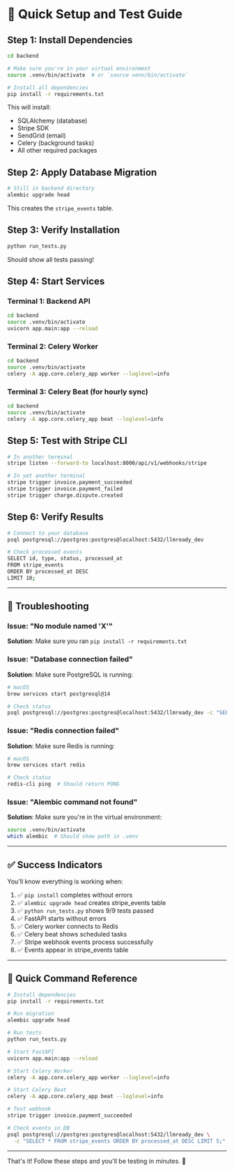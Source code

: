 # 🚀 Quick Setup and Test Guide

## Step 1: Install Dependencies

```bash
cd backend

# Make sure you're in your virtual environment
source .venv/bin/activate  # or `source venv/bin/activate`

# Install all dependencies
pip install -r requirements.txt
```

This will install:
- SQLAlchemy (database)
- Stripe SDK
- SendGrid (email)
- Celery (background tasks)
- All other required packages

## Step 2: Apply Database Migration

```bash
# Still in backend directory
alembic upgrade head
```

This creates the `stripe_events` table.

## Step 3: Verify Installation

```bash
python run_tests.py
```

Should show all tests passing!

## Step 4: Start Services

### Terminal 1: Backend API
```bash
cd backend
source .venv/bin/activate
uvicorn app.main:app --reload
```

### Terminal 2: Celery Worker
```bash
cd backend
source .venv/bin/activate
celery -A app.core.celery_app worker --loglevel=info
```

### Terminal 3: Celery Beat (for hourly sync)
```bash
cd backend
source .venv/bin/activate
celery -A app.core.celery_app beat --loglevel=info
```

## Step 5: Test with Stripe CLI

```bash
# In another terminal
stripe listen --forward-to localhost:8000/api/v1/webhooks/stripe

# In yet another terminal
stripe trigger invoice.payment_succeeded
stripe trigger invoice.payment_failed
stripe trigger charge.dispute.created
```

## Step 6: Verify Results

```bash
# Connect to your database
psql postgresql://postgres:postgres@localhost:5432/llmready_dev

# Check processed events
SELECT id, type, status, processed_at 
FROM stripe_events 
ORDER BY processed_at DESC 
LIMIT 10;
```

---

## 🐛 Troubleshooting

### Issue: "No module named 'X'"
**Solution**: Make sure you ran `pip install -r requirements.txt`

### Issue: "Database connection failed"
**Solution**: Make sure PostgreSQL is running:
```bash
# macOS
brew services start postgresql@14

# Check status
psql postgresql://postgres:postgres@localhost:5432/llmready_dev -c "SELECT 1"
```

### Issue: "Redis connection failed"
**Solution**: Make sure Redis is running:
```bash
# macOS
brew services start redis

# Check status
redis-cli ping  # Should return PONG
```

### Issue: "Alembic command not found"
**Solution**: Make sure you're in the virtual environment:
```bash
source .venv/bin/activate
which alembic  # Should show path in .venv
```

---

## ✅ Success Indicators

You'll know everything is working when:

1. ✅ `pip install` completes without errors
2. ✅ `alembic upgrade head` creates stripe_events table
3. ✅ `python run_tests.py` shows 9/9 tests passed
4. ✅ FastAPI starts without errors
5. ✅ Celery worker connects to Redis
6. ✅ Celery beat shows scheduled tasks
7. ✅ Stripe webhook events process successfully
8. ✅ Events appear in stripe_events table

---

## 📝 Quick Command Reference

```bash
# Install dependencies
pip install -r requirements.txt

# Run migration
alembic upgrade head

# Run tests
python run_tests.py

# Start FastAPI
uvicorn app.main:app --reload

# Start Celery Worker
celery -A app.core.celery_app worker --loglevel=info

# Start Celery Beat
celery -A app.core.celery_app beat --loglevel=info

# Test webhook
stripe trigger invoice.payment_succeeded

# Check events in DB
psql postgresql://postgres:postgres@localhost:5432/llmready_dev \
  -c "SELECT * FROM stripe_events ORDER BY processed_at DESC LIMIT 5;"
```

---

That's it! Follow these steps and you'll be testing in minutes. 🎉